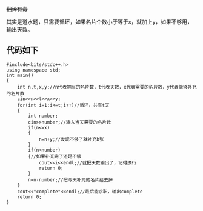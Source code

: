 ~~翻译有毒~~

其实是道水题，只需要循环，如果名片个数小于等于x，就加上y，如果不够用，输出天数。

代码如下
------------
```
#include<bits/stdc++.h>
using namespace std;
int main()
{
	int n,t,x,y;//n代表拥有的名片数，t代表天数，x代表需要的名片数，y代表能够补充的名片数
	cin>>n>>t>>x>>y;
	for(int i=1;i<=t;i++)//循环，共有t天
    {
		int number;
		cin>>number;//输入当天需要的名片数
		if(n<=x)
        {
        	n=n+y;//发现不够了就补充b张
        }
		if(n<number)
        {//如果补充完了还是不够
			cout<<i<<endl;//就把天数输出了，记得换行
			return 0;
		}
		n=n-number;//把今天补充的名片给去掉
	}
	cout<<"complete"<<endl;//最后能求职，输出complete
	return 0;
}
```
